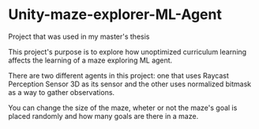 # Unity-maze-explorer-ML-Agent
Project that was used in my master's thesis


This project's purpose is to explore how unoptimized curriculum learning affects the learning of a maze exploring ML agent.

There are two different agents in this project: one that uses Raycast Perception Sensor 3D as its sensor and the other uses normalized bitmask as a way to gather observations.

You can change the size of the maze, wheter or not the maze's goal is placed randomly and how many goals are there in a maze.